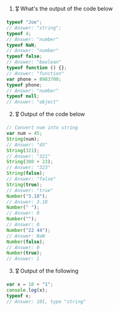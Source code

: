 1. 🎖 What's the output of the code below
```js
typeof "Joe";
// Answer: "string";
typeof 4;
// Answer: "number"
typeof NaN;
// Answer: "number"
typeof false;
// Answer: "boolean"
typeof function () {};
// Answer: "function"
var phone = 8983700;
typeof phone;
// Answer: "number"
typeof null;
// Answer: "object"
```

2. 🎖 Output of the code below
```js
// Convert num into string
var num = 45;
String(num);
// Answer: "45"
String(321);
// Answer: "321"
String(300 + 23);
// Answer: "323"
String(false);
// Answer: "false"
String(true);
// Answer: "true"
Number("3.18");
// Answer: 3.18
Number(" ");
// Answer: 0
Number("");
// Answer: 0
Number("22 44");
// Answer: NaN
Number(false);
// Answer: 0
Number(true);
// Answer: 1
```

3. 🎖 Output of the following

```js
var x = 10 + "1";
console.log(x);
typeof x;
// Answer: 101, type "string"
```